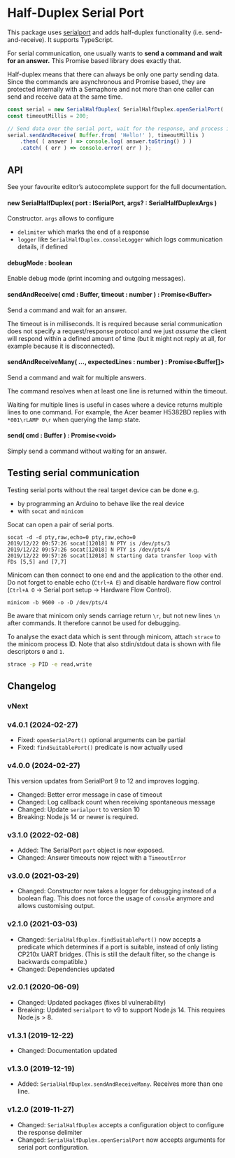 # Half-Duplex Serial Port

This package uses [serialport](https://www.npmjs.com/package/serialport) and adds half-duplex functionality (i.e. send-and-receive).
It supports TypeScript.

For serial communication, one usually wants to **send a command and wait for an
answer.** This Promise based library does exactly that.

Half-duplex means that there can always be only one party sending data. Since the commands are asynchronous
and Promise based, they are protected internally with a Semaphore and not more than one caller can send and
receive data at the same time.

```javascript
const serial = new SerialHalfDuplex( SerialHalfDuplex.openSerialPort( '/dev/ttyUSB0' ) );
const timeoutMillis = 200;

// Send data over the serial port, wait for the response, and process it
serial.sendAndReceive( Buffer.from( 'Hello!' ), timeoutMillis )
    .then( ( answer ) => console.log( answer.toString() ) )
    .catch( ( err ) => console.error( err ) );
```

## API

See your favourite editor’s autocomplete support for the full documentation.


#### new SerialHalfDuplex( port : ISerialPort, args? : SerialHalfDuplexArgs )

Constructor. `args` allows to configure

* `delimiter` which marks the end of a response
* `logger` like `SerialHalfDuplex.consoleLogger` which logs communication
  details, if defined


#### debugMode : boolean

Enable debug mode (print incoming and outgoing messages).


#### sendAndReceive( cmd : Buffer, timeout : number ) : Promise&lt;Buffer&gt;

Send a command and wait for an answer.

The timeout is in milliseconds. It is required because serial communication
does not specify a request/response protocol and we just *assume* the client
will respond within a defined amount of time (but it might not reply at all,
for example because it is disconnected).


#### sendAndReceiveMany( …, expectedLines : number ) : Promise&lt;Buffer[]&gt;

Send a command and wait for multiple answers.

The command resolves when at least one line is returned within the timeout.

Waiting for multiple lines is useful in cases where a device returns multiple
lines to one command. For example, the Acer beamer H5382BD replies with
`*001\rLAMP 0\r` when querying the lamp state.


#### send( cmd : Buffer ) : Promise&lt;void&gt;

Simply send a command without waiting for an answer.


## Testing serial communication

Testing serial ports without the real target device can be done e.g.

* by programming an Arduino to behave like the real device
* with `socat` and `minicom`

Socat can open a pair of serial ports.

    socat -d -d pty,raw,echo=0 pty,raw,echo=0
    2019/12/22 09:57:26 socat[12018] N PTY is /dev/pts/3
    2019/12/22 09:57:26 socat[12018] N PTY is /dev/pts/4
    2019/12/22 09:57:26 socat[12018] N starting data transfer loop with FDs [5,5] and [7,7]

Minicom can then connect to one end and the application to the other end. Do
not forget to enable echo (`Ctrl+A E`) and disable hardware flow control
(`Ctrl+A O` → Serial port setup → Hardware Flow Control).

```
minicom -b 9600 -o -D /dev/pts/4
```

Be aware that minicom only sends carriage return `\r`, but not new lines `\n`
after commands. It therefore cannot be used for debugging.

To analyse the exact data which is sent through minicom, attach `strace` to the
minicom process ID. Note that also stdin/stdout data is shown with file
descriptors `0` and `1`.

```bash
strace -p PID -e read,write
```


## Changelog


### vNext

### v4.0.1 (2024-02-27)

* Fixed: `openSerialPort()` optional arguments can be partial
* Fixed: `findSuitablePort()` predicate is now actually used

### v4.0.0 (2024-02-27)

This version updates from SerialPort 9 to 12 and improves logging.

* Changed: Better error message in case of timeout
* Changed: Log callback count when receiving spontaneous message
* Changed: Update `serialport` to version 10
* Breaking: Node.js 14 or newer is required.

### v3.1.0 (2022-02-08)

* Added: The SerialPort `port` object is now exposed.
* Changed: Answer timeouts now reject with a `TimeoutError`

### v3.0.0 (2021-03-29)

* Changed: Constructor now takes a logger for debugging instead of a boolean flag.
  This does not force the usage of `console` anymore and allows customising output.


### v2.1.0 (2021-03-03)

* Changed: `SerialHalfDuplex.findSuitablePort()` now accepts a predicate
  which determines if a port is suitable, instead of only listing CP210x UART bridges.
  (This is still the default filter, so the change is backwards compatible.)
* Changed: Dependencies updated

### v2.0.1 (2020-06-09)

* Changed: Updated packages (fixes bl vulnerability)
* Breaking: Updated `serialport` to v9 to support Node.js 14. This requires Node.js > 8.

### v1.3.1 (2019-12-22)

* Changed: Documentation updated

### v1.3.0 (2019-12-19)

* Added: `SerialHalfDuplex.sendAndReceiveMany`. Receives more than one line.

### v1.2.0 (2019-11-27)

* Changed: `SerialHalfDuplex` accepts a configuration object to configure the response delimiter
* Changed: `SerialHalfDuplex.openSerialPort` now accepts arguments for serial port configuration.
